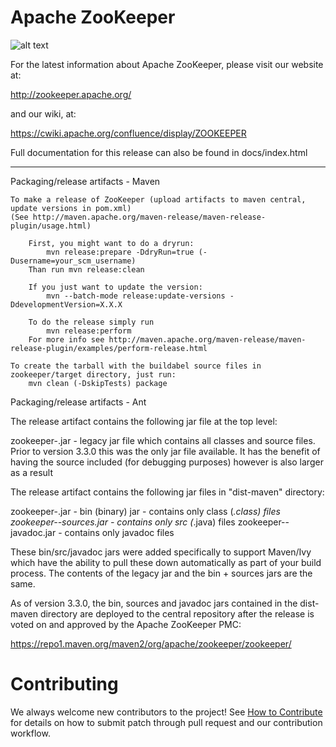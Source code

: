 # Apache ZooKeeper
![alt text](https://zookeeper.apache.org/images/zookeeper_small.gif "ZooKeeper")

For the latest information about Apache ZooKeeper, please visit our website at:

   http://zookeeper.apache.org/

and our wiki, at:

   https://cwiki.apache.org/confluence/display/ZOOKEEPER

Full documentation for this release can also be found in docs/index.html

---------------------------
Packaging/release artifacts - Maven

    To make a release of ZooKeeper (upload artifacts to maven central, update versions in pom.xml)
    (See http://maven.apache.org/maven-release/maven-release-plugin/usage.html)

        First, you might want to do a dryrun:
            mvn release:prepare -DdryRun=true (-Dusername=your_scm_username)
        Than run mvn release:clean

        If you just want to update the version:
            mvn --batch-mode release:update-versions -DdevelopmentVersion=X.X.X

        To do the release simply run
            mvn release:perform
        For more info see http://maven.apache.org/maven-release/maven-release-plugin/examples/perform-release.html

    To create the tarball with the buildabel source files in zookeeper/target directory, just run:
        mvn clean (-DskipTests) package

Packaging/release artifacts - Ant

The release artifact contains the following jar file at the top level:

zookeeper-<version>.jar         - legacy jar file which contains all classes
                                  and source files. Prior to version 3.3.0 this
                                  was the only jar file available. It has the 
                                  benefit of having the source included (for
                                  debugging purposes) however is also larger as
                                  a result

The release artifact contains the following jar files in "dist-maven" directory:

zookeeper-<version>.jar         - bin (binary) jar - contains only class (*.class) files
zookeeper-<version>-sources.jar - contains only src (*.java) files
zookeeper-<version>-javadoc.jar - contains only javadoc files

These bin/src/javadoc jars were added specifically to support Maven/Ivy which have 
the ability to pull these down automatically as part of your build process. 
The contents of the legacy jar and the bin + sources jars are the same.

As of version 3.3.0, the bin, sources and javadoc jars contained in the
dist-maven directory are deployed to the central repository after the release
is voted on and approved by the Apache ZooKeeper PMC:

  https://repo1.maven.org/maven2/org/apache/zookeeper/zookeeper/

# Contributing
We always welcome new contributors to the project! See [How to Contribute](https://cwiki.apache.org/confluence/display/ZOOKEEPER/HowToContribute) for details on how to submit patch through pull request and our contribution workflow.


